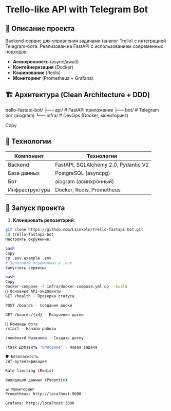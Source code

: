 # Trello-like API with Telegram Bot

## 📌 Описание проекта
Backend-сервис для управления задачами (аналог Trello) с интеграцией Telegram-бота. Реализован на FastAPI с использованием современных подходов:
- **Асинхронность** (async/await)
- **Контейнеризация** (Docker)
- **Кэширование** (Redis)
- **Мониторинг** (Prometheus + Grafana)

## 🏗 Архитектура (Clean Architecture + DDD)
trello-fastapi-bot/
├── api/ # FastAPI приложение
├── bot/ # Telegram бот (aiogram)
└── infra/ # DevOps (Docker, мониторинг)

Copy

## 🔧 Технологии
| Компонент       | Технологии                          |
|-----------------|-------------------------------------|
| Backend         | FastAPI, SQLAlchemy 2.0, Pydantic V2|
| База данных     | PostgreSQL (asyncpg)                |
| Бот             | aiogram (асинхронный)               |
| Инфраструктура  | Docker, Redis, Prometheus           |

## 🚀 Запуск проекта
1. **Клонировать репозиторий**:
```bash
git clone https://github.com/L1inkoln/trello-fastapi-bot.git
cd trello-fastapi-bot
Настроить окружение:

bash
Copy
cp .env.example .env
# Заполнить переменные в .env
Запустить сервисы:

bash
Copy
docker-compose -f infra/docker-compose.yml up --build
📡 Основные API-эндпоинты
GET /health - Проверка статуса

POST /boards - Создание доски

GET /boards/{id} - Получение доски

🤖 Команды бота
/start - Начало работы

/newboard Название - Создать доску

/task Добавить "Описание" - Новая задача

🛡️ Безопасность
JWT-аутентификация

Rate limiting (Redis)

Валидация данных (Pydantic)

📊 Мониторинг
Prometheus: http://localhost:9090

Grafana: http://localhost:3000
